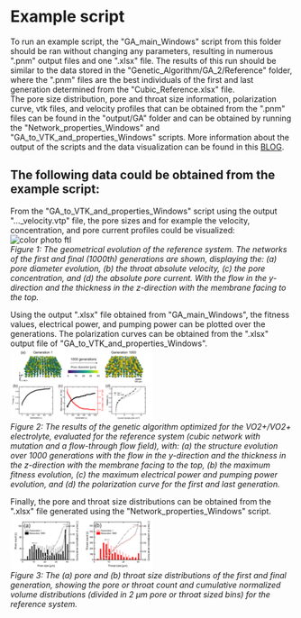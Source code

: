 # Example script 
To run an example script, the "GA_main_Windows" script from this folder should be ran without changing any parameters, resulting in numerous ".pnm" output files and one ".xlsx" file. The results of this run should be similar to the data stored in the "Genetic_Algorithm/GA_2/Reference" folder, where the ".pnm" files are the best individuals of the first and last generation determined from the "Cubic_Reference.xlsx" file.\
The pore size distribution, pore and throat size information, polarization curve, vtk files, and velocity profiles that can be obtained from the ".pnm" files can be found in the "output/GA" folder and can be obtained by running the "Network_properties_Windows" and "GA_to_VTK_and_properties_Windows" scripts. More information about the output of the scripts and the data visualization can be found in this [BLOG](https://maximevdheijden.github.io/2023/12/15/VisualizationParaview/).

## The following data could be obtained from the example script:
From the "GA_to_VTK_and_properties_Windows" script using the output "..._velocity.vtp" file, the pore sizes and for example the velocity, concentration, and pore current profiles could be visualized:\
<img src="output/Example_1.png" alt="color photo ftl" width="50%" height="auto" />\
*Figure 1: The geometrical evolution of the reference system. The networks of the first and final (1000th) generations are shown, displaying the: (a) pore diameter evolution, (b) the throat absolute velocity, (c) the pore concentration, and (d) the absolute pore current. With the flow in the y-direction and the thickness in the z-direction with the membrane facing to the top.*

Using the output ".xlsx" file obtained from "GA_main_Windows", the fitness values, electrical power, and pumping power can be plotted over the generations. The polarization curves can be obtained from the ".xlsx" output file of "GA_to_VTK_and_properties_Windows".\
<img src="output/Example_2.png" alt="color photo ftl" width="50%" height="auto" />\
*Figure 2: The results of the genetic algorithm optimized for the VO2+/VO2+ electrolyte, evaluated for the reference system (cubic network with mutation and a flow-through flow field), with: (a) the structure evolution over 1000 generations with the flow in the y-direction and the thickness in the z-direction with the membrane facing to the top, (b) the maximum fitness evolution, (c) the maximum electrical power and pumping power evolution, and (d) the polarization curve for the first and last generation.*

Finally, the pore and throat size distributions can be obtained from the ".xlsx" file generated using the "Network_properties_Windows" script.\
<img src="output/Example_3.png" alt="color photo ftl" width="50%" height="auto" />\
*Figure 3: The (a) pore and (b) throat size distributions of the first and final generation, showing the pore or throat count and cumulative normalized volume distributions (divided in 2 μm pore or throat sized bins) for the reference system.*
